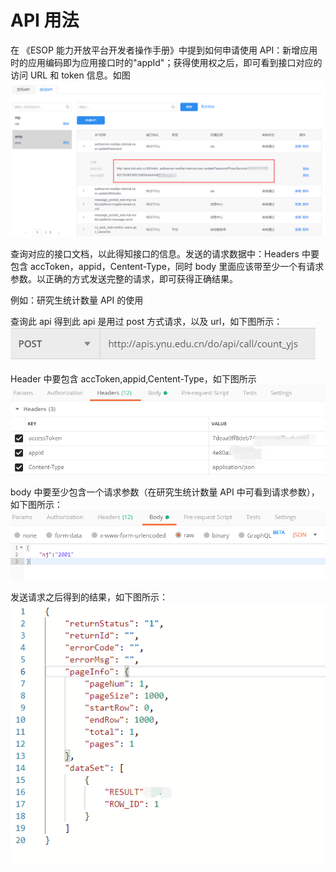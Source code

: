 # API 用法

在 《ESOP 能力开放平台开发者操作手册》中提到如何申请使用 API：新增应用时的应用编码即为应用接口时的"appId"；获得使用权之后，即可看到接口对应的访问 URL 和 token 信息。如图
![](./images/4.2.2.png)

查询对应的接口文档，以此得知接口的信息。发送的请求数据中：Headers 中要包含 accToken，appid，Centent-Type，同时 body 里面应该带至少一个有请求参数。以正确的方式发送完整的请求，即可获得正确结果。

例如：研究生统计数量 API 的使用

查询此 api 得到此 api 是用过 post 方式请求，以及 url，如下图所示：
![](./images/apiUsage/url.png)

Header 中要包含 accToken,appid,Centent-Type，如下图所示
![](./images/apiUsage/header.png)

body 中要至少包含一个请求参数（在研究生统计数量 API 中可看到请求参数），如下图所示：
![](./images/apiUsage/body.png)

发送请求之后得到的结果，如下图所示：
![](./images/apiUsage/result.png)
